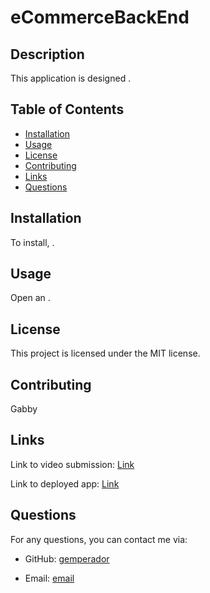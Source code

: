 # eCommerceBackEnd

## Description

This application is designed .

## Table of Contents

- [Installation](#installation)
- [Usage](#usage)
- [License](#license)
- [Contributing](#contributing)
- [Links](#links)
- [Questions](#questions)

## Installation

To install, .

## Usage

Open an .

## License

This project is licensed under the MIT license.

## Contributing

Gabby

## Links

Link to video submission: [Link]()

Link to deployed app: [Link]()

## Questions

For any questions, you can contact me via:

- GitHub: [gemperador](https://github.com/gemperador)

- Email: [email](gabriemperador@gmail.com)
